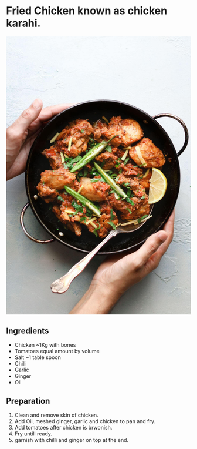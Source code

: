 # Fried Chicken known as chicken karahi.

![image](../img/Pakistani-Chicken-Karahi.jpg)

## Ingredients
 - Chicken ~1Kg with bones
 - Tomatoes equal amount by volume
 - Salt ~1 table spoon
 - Chilli 
 - Garlic
 - Ginger
 - Oil

## Preparation
 1. Clean and remove skin of chicken.
 2. Add Oil, meshed ginger, garlic and chicken to pan and fry.
 3. Add tomatoes after chicken is brwonish.
 4. Fry untill ready.
 5. garnish with chilli and ginger on top at the end.

